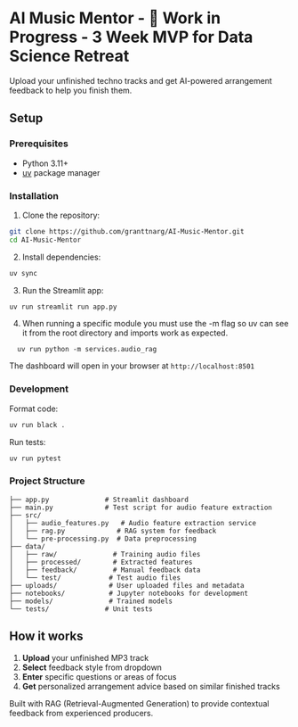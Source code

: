 # AI Music Mentor - 🚧 Work in Progress - 3 Week MVP for Data Science Retreat

Upload your unfinished techno tracks and get AI-powered arrangement feedback to help you finish them.

## Setup

### Prerequisites

- Python 3.11+
- [uv](https://docs.astral.sh/uv/) package manager

### Installation

1. Clone the repository:

```bash
git clone https://github.com/granttnarg/AI-Music-Mentor.git
cd AI-Music-Mentor
```

2. Install dependencies:

```bash
uv sync
```

3. Run the Streamlit app:

```bash
uv run streamlit run app.py
```

4. When running a specific module you must use the -m flag so uv can see it from the root directory and imports work
   as expected.

```
  uv run python -m services.audio_rag
```

The dashboard will open in your browser at `http://localhost:8501`

### Development

Format code:

```bash
uv run black .
```

Run tests:

```bash
uv run pytest
```

### Project Structure

```
├── app.py              # Streamlit dashboard
├── main.py             # Test script for audio feature extraction
├── src/
│   ├── audio_features.py   # Audio feature extraction service
│   ├── rag.py             # RAG system for feedback
│   └── pre-processing.py  # Data preprocessing
├── data/
│   ├── raw/              # Training audio files
│   ├── processed/        # Extracted features
│   ├── feedback/         # Manual feedback data
│   └── test/            # Test audio files
├── uploads/             # User uploaded files and metadata
├── notebooks/           # Jupyter notebooks for development
├── models/              # Trained models
└── tests/              # Unit tests
```

## How it works

1. **Upload** your unfinished MP3 track
2. **Select** feedback style from dropdown
3. **Enter** specific questions or areas of focus
4. **Get** personalized arrangement advice based on similar finished tracks

Built with RAG (Retrieval-Augmented Generation) to provide contextual feedback from experienced producers.
